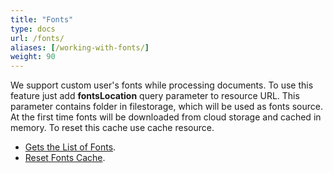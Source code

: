 ```yaml
---
title: "Fonts"
type: docs
url: /fonts/
aliases: [/working-with-fonts/]
weight: 90
---
```


We support custom user's fonts while processing documents. To use this feature just add **fontsLocation** query parameter to resource URL. This parameter contains folder in filestorage, which will be used as fonts source. At the first time fonts will be downloaded from cloud storage and cached in memory. To reset this cache use cache resource.

- [Gets the List of Fonts](/words/fonts/gets-the-list-of-fonts/).
- [Reset Fonts Cache](/words/fonts/reset-fonts-cache/).
